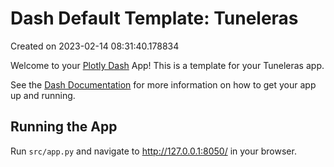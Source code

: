# Dash Default Template: Tuneleras

Created on 2023-02-14 08:31:40.178834

Welcome to your [Plotly Dash](https://plotly.com/dash/) App! This is a template for your Tuneleras app.

See the [Dash Documentation](https://dash.plotly.com/introduction) for more information on how to get your app up and running.

## Running the App

Run `src/app.py` and navigate to http://127.0.0.1:8050/ in your browser.